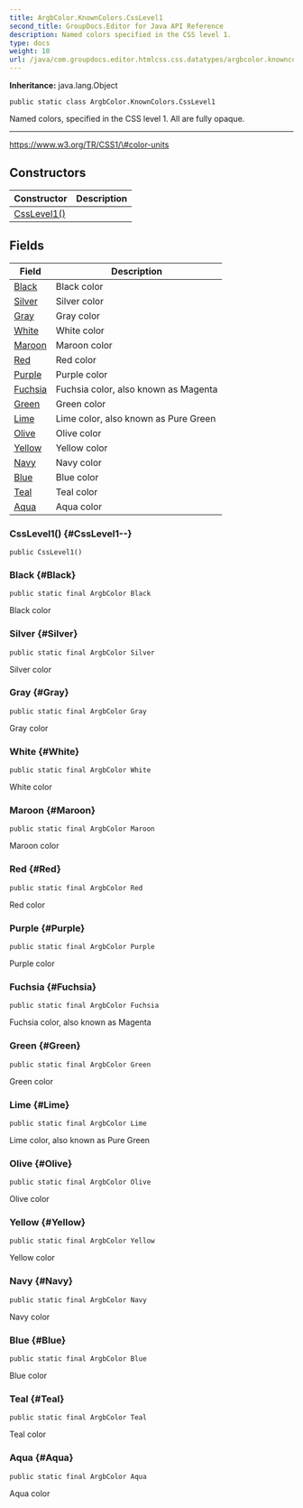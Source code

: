 ```yaml
---
title: ArgbColor.KnownColors.CssLevel1
second_title: GroupDocs.Editor for Java API Reference
description: Named colors specified in the CSS level 1.
type: docs
weight: 10
url: /java/com.groupdocs.editor.htmlcss.css.datatypes/argbcolor.knowncolors.csslevel1/
---
```

**Inheritance:**
java.lang.Object
```
public static class ArgbColor.KnownColors.CssLevel1
```

Named colors, specified in the CSS level 1. All are fully opaque.

--------------------

https://www.w3.org/TR/CSS1/\#color-units
## Constructors

| Constructor | Description |
| --- | --- |
| [CssLevel1()](#CssLevel1--) |  |
## Fields

| Field | Description |
| --- | --- |
| [Black](#Black) | Black color |
| [Silver](#Silver) | Silver color |
| [Gray](#Gray) | Gray color |
| [White](#White) | White color |
| [Maroon](#Maroon) | Maroon color |
| [Red](#Red) | Red color |
| [Purple](#Purple) | Purple color |
| [Fuchsia](#Fuchsia) | Fuchsia color, also known as Magenta |
| [Green](#Green) | Green color |
| [Lime](#Lime) | Lime color, also known as Pure Green |
| [Olive](#Olive) | Olive color |
| [Yellow](#Yellow) | Yellow color |
| [Navy](#Navy) | Navy color |
| [Blue](#Blue) | Blue color |
| [Teal](#Teal) | Teal color |
| [Aqua](#Aqua) | Aqua color |
### CssLevel1() {#CssLevel1--}
```
public CssLevel1()
```


### Black {#Black}
```
public static final ArgbColor Black
```


Black color

### Silver {#Silver}
```
public static final ArgbColor Silver
```


Silver color

### Gray {#Gray}
```
public static final ArgbColor Gray
```


Gray color

### White {#White}
```
public static final ArgbColor White
```


White color

### Maroon {#Maroon}
```
public static final ArgbColor Maroon
```


Maroon color

### Red {#Red}
```
public static final ArgbColor Red
```


Red color

### Purple {#Purple}
```
public static final ArgbColor Purple
```


Purple color

### Fuchsia {#Fuchsia}
```
public static final ArgbColor Fuchsia
```


Fuchsia color, also known as Magenta

### Green {#Green}
```
public static final ArgbColor Green
```


Green color

### Lime {#Lime}
```
public static final ArgbColor Lime
```


Lime color, also known as Pure Green

### Olive {#Olive}
```
public static final ArgbColor Olive
```


Olive color

### Yellow {#Yellow}
```
public static final ArgbColor Yellow
```


Yellow color

### Navy {#Navy}
```
public static final ArgbColor Navy
```


Navy color

### Blue {#Blue}
```
public static final ArgbColor Blue
```


Blue color

### Teal {#Teal}
```
public static final ArgbColor Teal
```


Teal color

### Aqua {#Aqua}
```
public static final ArgbColor Aqua
```


Aqua color

